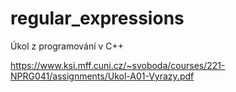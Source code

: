 # regular_expressions
Úkol z programování v C++

https://www.ksi.mff.cuni.cz/~svoboda/courses/221-NPRG041/assignments/Ukol-A01-Vyrazy.pdf

